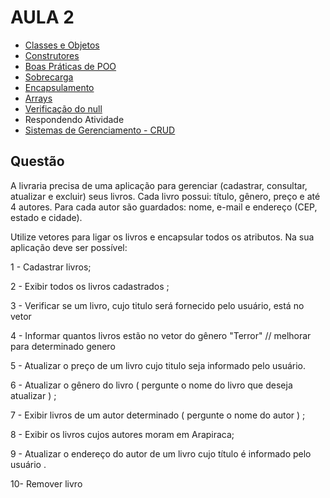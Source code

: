 # AULA 2

+ [Classes e Objetos](./Anotacoes.md#classes-e-objetos)
+ [Construtores](./Anotacoes.md#construtores)
+ [Boas Práticas de POO](./Anotacoes.md#boas-praticas-em-poo)
+ [Sobrecarga](./Anotacoes.md#sobrecarga)
+ [Encapsulamento](./Anotacoes.md#encapsulamento)
+ [Arrays](./Anotacoes.md#arrays)
+ [Verificação do null](./Anotacoes.md#verificação-do-null)
+ Respondendo Atividade
+ [Sistemas de Gerenciamento - CRUD](./Anotacoes.md#crud)

## Questão

A livraria precisa de uma aplicação para gerenciar (cadastrar, consultar, atualizar e excluir) seus livros. Cada livro possui: título, gênero, preço e até 4 autores. Para cada autor são guardados: nome, e-mail e endereço
(CEP, estado e cidade). 

Utilize vetores para ligar os livros e encapsular todos os atributos. Na sua aplicação deve ser possível: 

1 - Cadastrar livros;  

2 - Exibir todos os livros cadastrados ;  

3 - Verificar se um livro, cujo titulo será fornecido pelo usuário, está no vetor

4 - Informar quantos livros estão no vetor do gênero "Terror" // melhorar para determinado genero

5 - Atualizar o preço de um livro cujo titulo seja informado pelo usuário.

6 - Atualizar o gênero do livro ( pergunte o nome do livro que deseja atualizar ) ;   

7 - Exibir livros de um autor determinado ( pergunte o nome do autor ) ;  

8 - Exibir os livros cujos autores moram em Arapiraca;  

9 - Atualizar o endereço do autor de um livro cujo título é informado pelo usuário .

10- Remover livro



